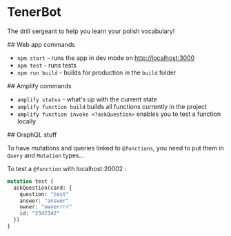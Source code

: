 # TenerBot

The drill sergeant to help you learn your polish vocabulary!

## Web app commands

* `npm start` - runs the app in dev mode on [http://localhost:3000](http://localhost:3000)
* `npm test` - runs tests
* `npm run build` - builds for production in the `build` folder

## Amplify commands

* `amplify status` - what's up with the current state
* `amplify function build` builds all functions currently in the project
* `amplify function invoke <?askQuestion>` enables you to test a function locally

## GraphQL stuff

To have mutations and queries linked to `@functions`, you need to put them in `Query` and `Mutation` types...

To test a `@function` with localhost:20002 :

```graphql
mutation test {
  askQuestion(card: {
    question: "test"
    answer: "answer"
    owner: "ownerrrr"
    id: "2342342"
  })
}
```
